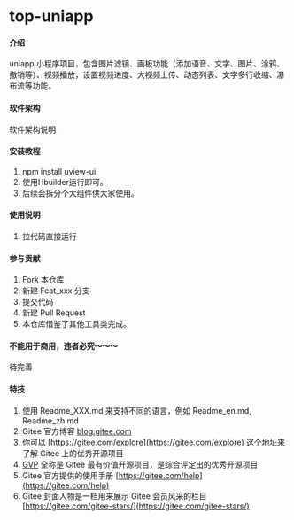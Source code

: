 # top-uniapp

#### 介绍
uniapp 小程序项目，包含图片滤镜、画板功能（添加语音、文字、图片、涂鸦、撤销等）、视频播放，设置视频进度、大视频上传、动态列表、文字多行收缩、瀑布流等功能。

#### 软件架构
软件架构说明


#### 安装教程

1.  npm install uview-ui
2.  使用Hbuilder运行即可。
3.  后续会拆分个大组件供大家使用。

#### 使用说明

1.  拉代码直接运行


#### 参与贡献

1.  Fork 本仓库
2.  新建 Feat_xxx 分支
3.  提交代码
4.  新建 Pull Request
5. 本仓库借鉴了其他工具类完成。


#### 不能用于商用，违者必究～～～

待完善
#### 特技

1.  使用 Readme\_XXX.md 来支持不同的语言，例如 Readme\_en.md, Readme\_zh.md
2.  Gitee 官方博客 [blog.gitee.com](https://blog.gitee.com)
3.  你可以 [https://gitee.com/explore](https://gitee.com/explore) 这个地址来了解 Gitee 上的优秀开源项目
4.  [GVP](https://gitee.com/gvp) 全称是 Gitee 最有价值开源项目，是综合评定出的优秀开源项目
5.  Gitee 官方提供的使用手册 [https://gitee.com/help](https://gitee.com/help)
6.  Gitee 封面人物是一档用来展示 Gitee 会员风采的栏目 [https://gitee.com/gitee-stars/](https://gitee.com/gitee-stars/)
